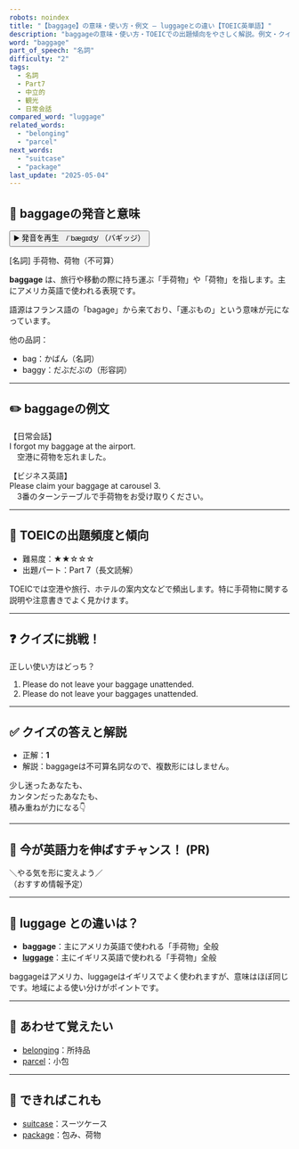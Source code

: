 ```yaml
---
robots: noindex
title: "【baggage】の意味・使い方・例文 ― luggageとの違い【TOEIC英単語】"
description: "baggageの意味・使い方・TOEICでの出題傾向をやさしく解説。例文・クイズ付きでluggageとの違いもわかりやすく学べます。"
word: "baggage"
part_of_speech: "名詞"
difficulty: "2"
tags:
  - 名詞
  - Part7
  - 中立的
  - 観光
  - 日常会話
compared_word: "luggage"
related_words:
  - "belonging"
  - "parcel"
next_words:
  - "suitcase"
  - "package"
last_update: "2025-05-04"
---
```


## 🔰 baggageの発音と意味

<button class="play-audio" onclick="playTTS('baggage')">
  <span class="play-audio-main">
    ▶️ 発音を再生　/ˈbæɡɪdʒ/
  </span>
  <span class="play-audio-sub">
    （バギッジ）
  </span>
</button>

[名詞] 手荷物、荷物（不可算）

**baggage** は、旅行や移動の際に持ち運ぶ「手荷物」や「荷物」を指します。主にアメリカ英語で使われる表現です。

語源はフランス語の「bagage」から来ており、「運ぶもの」という意味が元になっています。

他の品詞：  
- bag：かばん（名詞）
- baggy：だぶだぶの（形容詞）

---

## ✏️ baggageの例文

【日常会話】  
I forgot my baggage at the airport.  
　空港に荷物を忘れました。

【ビジネス英語】  
Please claim your baggage at carousel 3.  
　3番のターンテーブルで手荷物をお受け取りください。

---

## 🎯 TOEICの出題頻度と傾向

- 難易度：★★☆☆☆
- 出題パート：Part 7（長文読解）

TOEICでは空港や旅行、ホテルの案内文などで頻出します。特に手荷物に関する説明や注意書きでよく見かけます。

---

## ❓ クイズに挑戦！

正しい使い方はどっち？

1. Please do not leave your baggage unattended.
2. Please do not leave your baggages unattended.

---

## ✅ クイズの答えと解説

- 正解：**1**
- 解説：baggageは不可算名詞なので、複数形にはしません。

少し迷ったあなたも、  
カンタンだったあなたも、  
積み重ねが力になる👇️

---

## 🚀 今が英語力を伸ばすチャンス！ (PR)

<div class="info-center">
＼やる気を形に変えよう／<br>  
（おすすめ情報予定）
</div>

---

## 🤔  luggage との違いは？

- **baggage**：主にアメリカ英語で使われる「手荷物」全般
- **[luggage](/word/luggage)**：主にイギリス英語で使われる「手荷物」全般

baggageはアメリカ、luggageはイギリスでよく使われますが、意味はほぼ同じです。地域による使い分けがポイントです。

---

## 🧩 あわせて覚えたい

- [belonging](/word/belonging)：所持品
- [parcel](/word/parcel)：小包

---

## 📖 できればこれも

- [suitcase](/word/suitcase)：スーツケース
- [package](/word/package)：包み、荷物

<!-- cvid: aid47_bid12 -->
